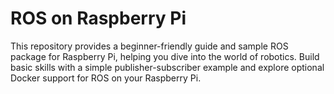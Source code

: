 # ROS on Raspberry Pi

This repository provides a beginner-friendly guide and sample ROS package for Raspberry Pi, helping you dive into the world of robotics. Build basic skills with a simple publisher-subscriber example and explore optional Docker support for ROS on your Raspberry Pi.
